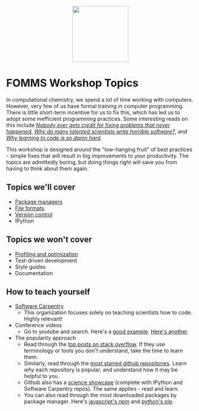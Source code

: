 <p align="center">
 <img src="http://www.fomms.org/files/logo2015.jpg" height="150px" />
</p>

# FOMMS Workshop Topics

In computational chemistry, we spend a *lot* of time working with computers. However, very few of us have formal training in computer programming. There is little short-term incentive for us to fix this, which has led us to adopt some inefficient programming practices. Some interesting reads on this include [*Nobody ever gets credit for fixing problems that never happened*](http://web.mit.edu/nelsonr/www/Repenning=Sterman_CMR_su01_.pdf), [*Why do many talented scientists write horrible software?*](http://academia.stackexchange.com/questions/17781/why-do-many-talented-scientists-write-horrible-software), and [*Why learning to code is so damn hard*](http://www.vikingcodeschool.com/posts/why-learning-to-code-is-so-damn-hard).

This workshop is designed around the "low-hanging fruit" of best practices - simple fixes that will result in big improvements to your productivity. The topics are admittedly boring, but doing things right will save you from having to think about them again.

## Topics we'll cover

 * [Package managers](/package_managers/README.md)
 * [File formats](/file_formats/README.md)
 * [Version control](/version_control/README.md)
 * IPython

## Topics we won't cover

 * [Profiling and optimization](/optimization/README.md)
 * Test-driven development
 * Style guides
 * Documentation

## How to teach yourself

 * [Software Carpentry](https://www.youtube.com/watch?v=HhwElTL-mdI)
   - This organization focuses solely on teaching scientists how to code. Highly relevant!
 * Conference videos
   - Go to youtube and search. Here's a [good example](https://www.youtube.com/watch?v=OSGv2VnC0go). [Here's another](https://www.youtube.com/watch?v=HhwElTL-mdI).
 * The popularity approach
   - Read through the [top posts on stack overflow](http://stackoverflow.com/questions?sort=votes). If they use terminology or tools you don't understand, take the time to learn them.
   - Similarly, read through the [most starred github repositories](https://github.com/search?q=stars:%3E1&s=stars&type=Repositories). Learn *why* each repository is popular, and understand how it may be helpful to you.
   - Github also has a [science showcase](https://github.com/showcases/science) (complete with IPython and Software Carpentry repos). The same applies - read and learn.
   - You can also read through the most downloaded packages by package manager. Here's [javascript's npm](https://www.npmjs.com/browse/star) and [python's pip](http://pypi-ranking.info/alltime).
